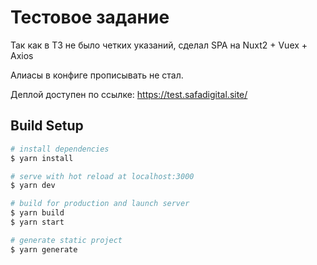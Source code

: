 # Тестовое задание
Так как в ТЗ не было четких указаний, сделал SPA на Nuxt2 + Vuex + Axios 

Aлиасы в конфиге прописывать не стал.

Деплой доступен по ссылке: https://test.safadigital.site/

## Build Setup

```bash
# install dependencies
$ yarn install

# serve with hot reload at localhost:3000
$ yarn dev

# build for production and launch server
$ yarn build
$ yarn start

# generate static project
$ yarn generate
```


